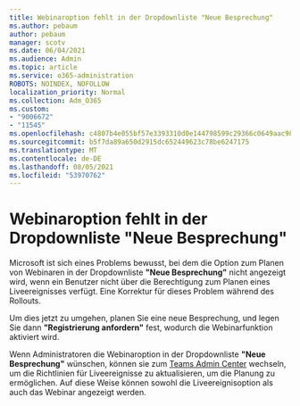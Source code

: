 ```yaml
---
title: Webinaroption fehlt in der Dropdownliste "Neue Besprechung"
ms.author: pebaum
author: pebaum
manager: scotv
ms.date: 06/04/2021
ms.audience: Admin
ms.topic: article
ms.service: o365-administration
ROBOTS: NOINDEX, NOFOLLOW
localization_priority: Normal
ms.collection: Adm_O365
ms.custom:
- "9006672"
- "11545"
ms.openlocfilehash: c4807b4e055bf57e3393310d0e144798599c29366c0649aac989b1f802f51c76
ms.sourcegitcommit: b5f7da89a650d2915dc652449623c78be6247175
ms.translationtype: MT
ms.contentlocale: de-DE
ms.lasthandoff: 08/05/2021
ms.locfileid: "53970762"
---
```

# <a name="webinar-option-missing-in-new-meeting-drop-down"></a>Webinaroption fehlt in der Dropdownliste "Neue Besprechung"

Microsoft ist sich eines Problems bewusst, bei dem die Option zum Planen von Webinaren in der Dropdownliste **"Neue Besprechung"** nicht angezeigt wird, wenn ein Benutzer nicht über die Berechtigung zum Planen eines Liveereignisses verfügt. Eine Korrektur für dieses Problem während des Rollouts.

Um dies jetzt zu umgehen, planen Sie eine neue Besprechung, und legen Sie dann **"Registrierung anfordern"** fest, wodurch die Webinarfunktion aktiviert wird.

Wenn Administratoren die Webinaroption in der Dropdownliste **"Neue Besprechung"** wünschen, können sie zum [Teams Admin Center](https://admin.teams.microsoft.com/policies/broadcasts) wechseln, um die Richtlinien für Liveereignisse zu aktualisieren, um die Planung zu ermöglichen. Auf diese Weise können sowohl die Liveereignisoption als auch das Webinar angezeigt werden.